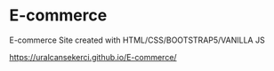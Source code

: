 # E-commerce

E-commerce Site created with HTML/CSS/BOOTSTRAP5/VANILLA JS

https://uralcansekerci.github.io/E-commerce/
